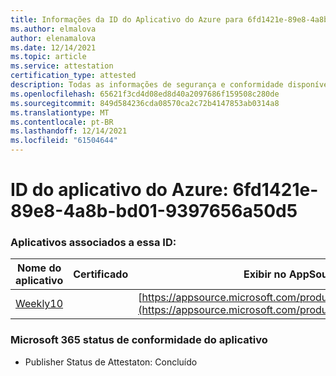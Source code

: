 ```yaml
---
title: Informações da ID do Aplicativo do Azure para 6fd1421e-89e8-4a8b-bd01-9397656a50d5
ms.author: elmalova
author: elenamalova
ms.date: 12/14/2021
ms.topic: article
ms.service: attestation
certification_type: attested
description: Todas as informações de segurança e conformidade disponíveis para o 6fd1421e-89e8-4a8b-bd01-9397656a50d5.
ms.openlocfilehash: 65621f3cd4d08ed8d40a2097686f159508c280de
ms.sourcegitcommit: 849d584236cda08570ca2c72b4147853ab0314a8
ms.translationtype: MT
ms.contentlocale: pt-BR
ms.lasthandoff: 12/14/2021
ms.locfileid: "61504644"
---
```

# <a name="azure-app-id-6fd1421e-89e8-4a8b-bd01-9397656a50d5"></a>ID do aplicativo do Azure: 6fd1421e-89e8-4a8b-bd01-9397656a50d5


### <a name="apps-associated-with-this-id"></a>Aplicativos associados a essa ID:
| **Nome do aplicativo** | **Certificado** | **Exibir no AppSource** |
|--------------|---------------|-----------------------|
| [Weekly10](https://docs.microsoft.com/microsoft-365-app-certification/forward/WA200001441) |  | [https://appsource.microsoft.com/product/office/WA200001441](https://appsource.microsoft.com/product/office/WA200001441) |

### <a name="microsoft-365-app-compliance-status"></a>Microsoft 365 status de conformidade do aplicativo
- Publisher Status de Attestaton: Concluído
